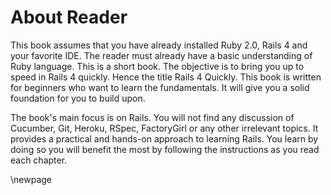 # About Reader #

This book assumes that you have already installed Ruby 2.0, Rails 4 and your favorite IDE. The reader must already have a basic understanding of Ruby language. This is a short book. The objective is to bring you up to speed in Rails 4 quickly. Hence the title Rails 4 Quickly. This book is written for beginners who want to learn the fundamentals. It will give you a solid foundation for you to build upon. 

The book's main focus is on Rails. You will not find any discussion of Cucumber, Git, Heroku, RSpec, FactoryGirl or any other irrelevant topics. It provides a practical and hands-on approach to learning Rails. You learn by doing so you will benefit the most by following the instructions as you read each chapter.

\newpage
